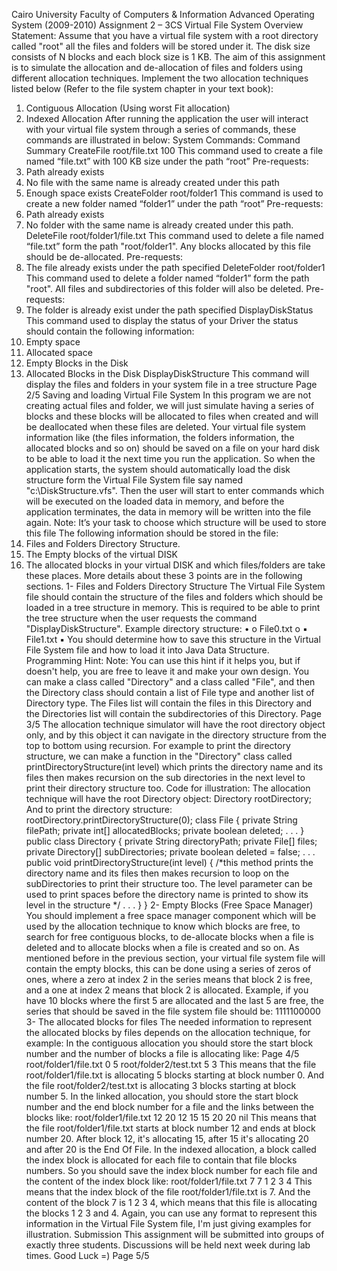 Cairo University
Faculty of Computers & Information
Advanced Operating System (2009-2010)
Assignment 2 – 3CS
Virtual File System
Overview Statement:
Assume that you have a virtual file system with a root directory called "root" all the files and
folders will be stored under it. The disk size consists of N blocks and each block size is 1 KB.
The aim of this assignment is to simulate the allocation and de-allocation of files and folders
using different allocation techniques. Implement the two allocation techniques listed below
(Refer to the file system chapter in your text book):
1. Contiguous Allocation (Using worst Fit allocation)
2. Indexed Allocation
After running the application the user will interact with your virtual file system through a
series of commands, these commands are illustrated in below:
System Commands:
Command Summary
CreateFile root/file.txt 100 This command used to create a file named “file.txt” with 100 KB size under the path “root”
Pre-requests:
1. Path already exists
2. No file with the same name
is already created under this
path
3. Enough space exists
CreateFolder root/folder1 This command is used to create a
new folder named “folder1” under
the path “root”
Pre-requests:
1. Path already exists
2. No folder with the same
name is already created
under this path.
DeleteFile root/folder1/file.txt This command used to delete a file
named “file.txt” form the path
"root/folder1". Any blocks allocated
by this file should be de-allocated.
Pre-requests:
1. The file already exists under
the path specified
DeleteFolder root/folder1 This command used to delete a
folder named “folder1” form the
path "root". All files and
subdirectories of this folder will
also be deleted.
Pre-requests:
1. The folder is already exist
under the path specified
DisplayDiskStatus This command used to display the
status of your Driver the status
should contain the following
information:
1. Empty space
2. Allocated space
3. Empty Blocks in the Disk
4. Allocated Blocks in the Disk
DisplayDiskStructure This command will display the files
and folders in your system file in a
tree structure
Page 2/5
Saving and loading Virtual File System
In this program we are not creating actual files and folder, we will just simulate having a
series of blocks and these blocks will be allocated to files when created and will be deallocated when these files are deleted.
Your virtual file system information like (the files information, the folders information, the
allocated blocks and so on) should be saved on a file on your hard disk to be able to load it
the next time you run the application.
So when the application starts, the system should automatically load the disk structure form
the Virtual File System file say named "c:\DiskStructure.vfs". Then the user will start to enter
commands which will be executed on the loaded data in memory, and before the application
terminates, the data in memory will be written into the file again.
Note: It’s your task to choose which structure will be used to store this file
The following information should be stored in the file:
1. Files and Folders Directory Structure.
2. The Empty blocks of the virtual DISK
3. The allocated blocks in your virtual DISK and which files/folders are take these places.
More details about these 3 points are in the following sections.
1- Files and Folders Directory Structure
The Virtual File System file should contain the structure of the files and folders which should
be loaded in a tree structure in memory. This is required to be able to print the tree
structure when the user requests the command "DisplayDiskStructure".
Example directory structure:
• <root>
o File0.txt
o <folder1>
▪ File1.txt
▪ <folder2>
You should determine how to save this structure in the Virtual File System file and how to
load it into Java Data Structure.
Programming Hint:
Note: You can use this hint if it helps you, but if doesn't help, you are free to leave it and
make your own design.
You can make a class called "Directory" and a class called "File", and then the Directory class
should contain a list of File type and another list of Directory type. The Files list will contain
the files in this Directory and the Directories list will contain the subdirectories of this
Directory.
Page 3/5
The allocation technique simulator will have the root directory object only, and by this object
it can navigate in the directory structure from the top to bottom using recursion.
For example to print the directory structure, we can make a function in the "Directory" class
called printDirectoryStructure(int level) which prints the directory name and its files
then makes recursion on the sub directories in the next level to print their directory structure
too.
Code for illustration:
The allocation technique will have the root Directory object:
Directory rootDirectory;
And to print the directory structure:
rootDirectory.printDirectoryStructure(0);
class File {
private String filePath;
private int[] allocatedBlocks;
private boolean deleted;
 . . .
}
public class Directory {
private String directoryPath;
private File[] files;
private Directory[] subDirectories;
private boolean deleted = false;
 . . .
public void printDirectoryStructure(int level) {
 /*this method prints the directory name and its files
then makes recursion to loop on the subDirectories to print their
structure too.
The level parameter can be used to print spaces before the
directory name is printed to show its level in the structure */
 . . .
}
}
2- Empty Blocks (Free Space Manager)
You should implement a free space manager component which will be used by the allocation
technique to know which blocks are free, to search for free contiguous blocks, to de-allocate
blocks when a file is deleted and to allocate blocks when a file is created and so on.
As mentioned before in the previous section, your virtual file system file will contain the
empty blocks, this can be done using a series of zeros of ones, where a zero at index 2 in the
series means that block 2 is free, and a one at index 2 means that block 2 is allocated.
Example, if you have 10 blocks where the first 5 are allocated and the last 5 are free, the
series that should be saved in the file system file should be:  1111100000
3- The allocated blocks for files
The needed information to represent the allocated blocks by files depends on the allocation
technique, for example:
In the contiguous allocation you should store the start block number and the number of
blocks a file is allocating like:
Page 4/5
root/folder1/file.txt 0 5
root/folder2/test.txt 5 3
This means that the file root/folder1/file.txt is allocating 5 blocks starting at block number 0.
And the file root/folder2/test.txt is allocating 3 blocks starting at block number 5.
In the linked allocation, you should store the start block number and the end block number
for a file and the links between the blocks like:
root/folder1/file.txt 12 20
12 15
15 20
20 nil
This means that the file root/folder1/file.txt starts at block number 12 and ends at block
number 20. After block 12, it's allocating 15, after 15 it's allocating 20 and after 20 is the End
Of File.
In the indexed allocation, a block called the index block is allocated for each file to contain
that file blocks numbers. So you should save the index block number for each file and the
content of the index block like:
root/folder1/file.txt 7
7 1 2 3 4
This means that the index block of the file root/folder1/file.txt is 7. And the content of the
block 7 is 1 2 3 4, which means that this file is allocating the blocks 1 2 3 and 4.
Again, you can use any format to represent this information in the Virtual File System file, I'm
just giving examples for illustration.
Submission
This assignment will be submitted into groups of exactly three students. Discussions will be
held next week during lab times.
Good Luck =)
Page 5/5
